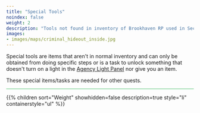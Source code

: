 ```yaml
---
title: "Special Tools"
noindex: false
weight: 2
description: "Tools not found in inventory of Brookhaven RP used in Secrets and Mysteries and how to get them."
images:
- images/maps/criminal_hideout_inside.jpg
---
```


Special tools are items that aren't in normal inventory and can only be obtained from doing specific steps or is a task to unlock something that doesn't turn on a light in the [Agency Light Panel](../../casebook/light_panel/) nor give you an item.

These special items/tasks are needed for other quests.

<hr style="background-color: #28b44c" size=8>

{{% children sort="Weight" showhidden=false description=true style="li" containerstyle="ul" %}}